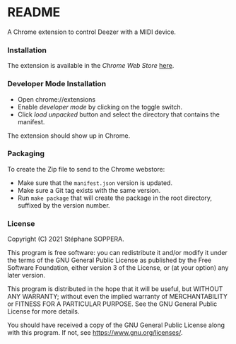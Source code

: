 # README #

A Chrome extension to control Deezer with a MIDI device.

### Installation ###

The extension is available in the _Chrome Web Store_
[here](https://chrome.google.com/webstore/detail/deezer-midi-control/bdoabkkcjiondgihhjmoogdfebcmdgfi).

### Developer Mode Installation ###

* Open chrome://extensions
* Enable _developer mode_ by clicking on the toggle switch.
* Click _load unpacked_ button and select the directory that contains
  the manifest.

The extension should show up in Chrome.

### Packaging ###

To create the Zip file to send to the Chrome webstore:
* Make sure that the `manifest.json` version is updated.
* Make sure a Git tag exists with the same version.
* Run `make package` that will create the package in the root
  directory, suffixed by the version number.

### License ###

Copyright (C) 2021 Stéphane SOPPERA.

This program is free software: you can redistribute it and/or modify
it under the terms of the GNU General Public License as published by
the Free Software Foundation, either version 3 of the License, or (at
your option) any later version.

This program is distributed in the hope that it will be useful, but
WITHOUT ANY WARRANTY; without even the implied warranty of
MERCHANTABILITY or FITNESS FOR A PARTICULAR PURPOSE. See the GNU
General Public License for more details.

You should have received a copy of the GNU General Public License
along with this program. If not, see https://www.gnu.org/licenses/.
